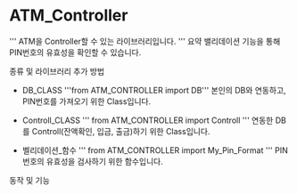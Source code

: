 # ATM_Controller
'''
ATM을 Controller할 수 있는 라이브러리입니다.
'''
요약
밸리데이션 기능을 통해 PIN번호의 유효성을 확인할 수 있습니다.

종류 및 라이브러리 추가 방법
- DB_CLASS
'''from ATM_CONTROLLER import DB'''
본인의 DB와 연동하고, PIN번호를 가져오기 위한 Class입니다.


- Controll_CLASS
'''
from ATM_CONTROLLER import Controll
'''
연동한 DB를 Controll(잔액확인, 입금, 출금)하기 위한 Class입니다.

- 벨리데이션_함수
'''
from ATM_CONTROLLER import My_Pin_Format
'''
PIN번호의 유효성을 검사하기 위한 함수입니다.

동작 및 기능
